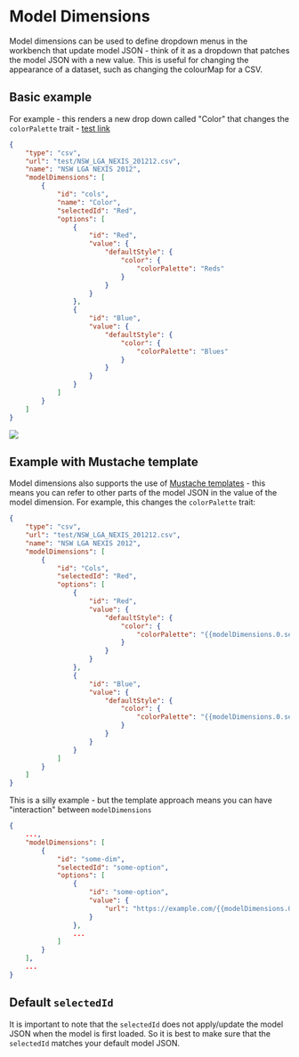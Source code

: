 # Model Dimensions

Model dimensions can be used to define dropdown menus in the workbench that update model JSON - think of it as a dropdown that patches the model JSON with a new value. This is useful for changing the appearance of a dataset, such as changing the colourMap for a CSV.

## Basic example

For example - this renders a new drop down called "Color" that changes the `colorPalette` trait - [test link](http://ci.terria.io/main/#clean&start={%22initSources%22%3A[{%22homeCamera%22%3A{%22north%22%3A-8%2C%22east%22%3A158%2C%22south%22%3A-45%2C%22west%22%3A109}%2C%22workbench%22%3A[%22test%22]%2C%22catalog%22%3A[{%22type%22%3A%22csv%22%2C%22url%22%3A%22test%2FNSW_LGA_NEXIS_201212.csv%22%2C%22name%22%3A%22NSWLGANEXIS2012%22%2C%22id%22%3A%22test%22%2C%22modelDimensions%22%3A[{%22id%22%3A%22cols%22%2C%22name%22%3A%22Color%22%2C%22selectedId%22%3A%22Red%22%2C%22options%22%3A[{%22id%22%3A%22Red%22%2C%22value%22%3A{%22defaultStyle%22%3A{%22color%22%3A{%22colorPalette%22%3A%22Reds%22}}}}%2C{%22id%22%3A%22Blue%22%2C%22value%22%3A{%22defaultStyle%22%3A{%22color%22%3A{%22colorPalette%22%3A%22Blues%22}}}}]}]}]}]})

```json
{
    "type": "csv",
    "url": "test/NSW_LGA_NEXIS_201212.csv",
    "name": "NSW LGA NEXIS 2012",
    "modelDimensions": [
        {
            "id": "cols",
            "name": "Color",
            "selectedId": "Red",
            "options": [
                {
                    "id": "Red",
                    "value": {
                        "defaultStyle": {
                            "color": {
                                "colorPalette": "Reds"
                            }
                        }
                    }
                },
                {
                    "id": "Blue",
                    "value": {
                        "defaultStyle": {
                            "color": {
                                "colorPalette": "Blues"
                            }
                        }
                    }
                }
            ]
        }
    ]
}
```

<img src="../img/model-dim.jpeg">

## Example with Mustache template

Model dimensions also supports the use of [Mustache templates](https://mustache.github.io/) - this means you can refer to other parts of the model JSON in the value of the model dimension. For example, this changes the `colorPalette` trait:

```json
{
    "type": "csv",
    "url": "test/NSW_LGA_NEXIS_201212.csv",
    "name": "NSW LGA NEXIS 2012",
    "modelDimensions": [
        {
            "id": "Cols",
            "selectedId": "Red",
            "options": [
                {
                    "id": "Red",
                    "value": {
                        "defaultStyle": {
                            "color": {
                                "colorPalette": "{{modelDimensions.0.selectedId}}"
                            }
                        }
                    }
                },
                {
                    "id": "Blue",
                    "value": {
                        "defaultStyle": {
                            "color": {
                                "colorPalette": "{{modelDimensions.0.selectedId}}"
                            }
                        }
                    }
                }
            ]
        }
    ]
}
```

This is a silly example - but the template approach means you can have "interaction" between `modelDimensions`

```json
{
    ...,
    "modelDimensions": [
        {
            "id": "some-dim",
            "selectedId": "some-option",
            "options": [
                {
                    "id": "some-option",
                    "value": {
                        "url": "https://example.com/{{modelDimensions.0.selectedId}}-and-{{modelDimensions.1.selectedId}}.geojson"
                    }
                },
                ...
            ]
        }
    ],
    ...
}
```

## Default `selectedId`

It is important to note that the `selectedId` does not apply/update the model JSON when the model is first loaded. So it is best to make sure that the `selectedId` matches your default model JSON.
